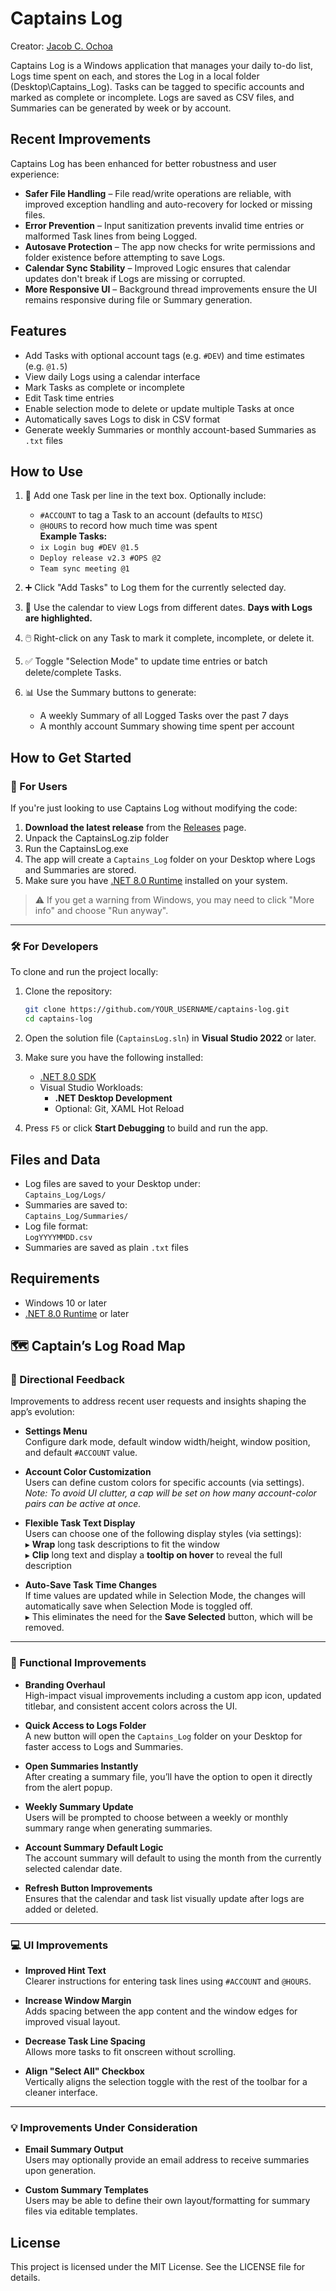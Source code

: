 # Captains Log
Creator: [Jacob C. Ochoa](https://github.com/OchoNet)

Captains Log is a Windows application that manages your daily to-do list, Logs time spent on each, and stores the Log in a local folder (Desktop\Captains_Log).
Tasks can be tagged to specific accounts and marked as complete or incomplete. Logs are saved as CSV files, and Summaries can be generated by week or by account.

## Recent Improvements

Captains Log has been enhanced for better robustness and user experience:

- **Safer File Handling** – File read/write operations are reliable, with improved exception handling and auto-recovery for locked or missing files.
- **Error Prevention** – Input sanitization prevents invalid time entries or malformed Task lines from being Logged.
- **Autosave Protection** – The app now checks for write permissions and folder existence before attempting to save Logs.
- **Calendar Sync Stability** – Improved Logic ensures that calendar updates don't break if Logs are missing or corrupted.
- **More Responsive UI** – Background thread improvements ensure the UI remains responsive during file or Summary generation.

## Features

- Add Tasks with optional account tags (e.g. `#DEV`) and time estimates (e.g. `@1.5`)
- View daily Logs using a calendar interface
- Mark Tasks as complete or incomplete
- Edit Task time entries
- Enable selection mode to delete or update multiple Tasks at once
- Automatically saves Logs to disk in CSV format
- Generate weekly Summaries or monthly account-based Summaries as `.txt` files

## How to Use

1. 📝 Add one Task per line in the text box. Optionally include:
   - `#ACCOUNT` to tag a Task to an account (defaults to `MISC`)
   - `@HOURS` to record how much time was spent  
   **Example Tasks:**
   - `ix Login bug #DEV @1.5`
   - `Deploy release v2.3 #OPS @2`
   - `Team sync meeting @1`

2. ➕ Click "Add Tasks" to Log them for the currently selected day.

3. 📅 Use the calendar to view Logs from different dates. **Days with Logs are highlighted.**

4. 🖱️ Right-click on any Task to mark it complete, incomplete, or delete it.

5. ✅ Toggle "Selection Mode" to update time entries or batch delete/complete Tasks.

6. 📊 Use the Summary buttons to generate:
   - A weekly Summary of all Logged Tasks over the past 7 days
   - A monthly account Summary showing time spent per account

## How to Get Started

### 👤 For Users

If you're just looking to use Captains Log without modifying the code:

1. **Download the latest release** from the [Releases](https://github.com/YOUR_USERNAME/captains-log/releases) page.
2. Unpack the CaptainsLog.zip folder
3. Run the CaptainsLog.exe 
4. The app will create a `Captains_Log` folder on your Desktop where Logs and Summaries are stored.
5. Make sure you have [.NET 8.0 Runtime](https://dotnet.microsoft.com/en-us/download/dotnet/8.0) installed on your system.

> ⚠️ If you get a warning from Windows, you may need to click "More info" and choose "Run anyway".

---

### 🛠️ For Developers

To clone and run the project locally:

1. Clone the repository:

   ```bash
   git clone https://github.com/YOUR_USERNAME/captains-log.git
   cd captains-log
   ```

2. Open the solution file (`CaptainsLog.sln`) in **Visual Studio 2022** or later.

3. Make sure you have the following installed:
   - [.NET 8.0 SDK](https://dotnet.microsoft.com/en-us/download/dotnet/8.0)
   - Visual Studio Workloads:
     - **.NET Desktop Development**
     - Optional: Git, XAML Hot Reload

4. Press `F5` or click **Start Debugging** to build and run the app.

## Files and Data

- Log files are saved to your Desktop under:  
  `Captains_Log/Logs/`
- Summaries are saved to:  
  `Captains_Log/Summaries/`
- Log file format:  
  `LogYYYYMMDD.csv`
- Summaries are saved as plain `.txt` files

## Requirements

- Windows 10 or later
- [.NET 8.0 Runtime](https://dotnet.microsoft.com/en-us/download/dotnet/8.0) or later

## 🗺️ Captain’s Log Road Map

### 🧭 Directional Feedback

Improvements to address recent user requests and insights shaping the app’s evolution:

- **Settings Menu**  
  Configure dark mode, default window width/height, window position, and default `#ACCOUNT` value.

- **Account Color Customization**  
  Users can define custom colors for specific accounts (via settings).  
  _Note: To avoid UI clutter, a cap will be set on how many account-color pairs can be active at once._

- **Flexible Task Text Display**  
  Users can choose one of the following display styles (via settings):  
  ▸ **Wrap** long task descriptions to fit the window  
  ▸ **Clip** long text and display a **tooltip on hover** to reveal the full description

- **Auto-Save Task Time Changes**  
  If time values are updated while in Selection Mode, the changes will automatically save when Selection Mode is toggled off.  
  ▸ This eliminates the need for the **Save Selected** button, which will be removed.

---

### 🔧 Functional Improvements

- **Branding Overhaul**  
  High-impact visual improvements including a custom app icon, updated titlebar, and consistent accent colors across the UI.

- **Quick Access to Logs Folder**  
  A new button will open the `Captains_Log` folder on your Desktop for faster access to Logs and Summaries.

- **Open Summaries Instantly**  
  After creating a summary file, you’ll have the option to open it directly from the alert popup.

- **Weekly Summary Update**  
  Users will be prompted to choose between a weekly or monthly summary range when generating summaries.

- **Account Summary Default Logic**  
  The account summary will default to using the month from the currently selected calendar date.

- **Refresh Button Improvements**  
  Ensures that the calendar and task list visually update after logs are added or deleted.

---

### 💻 UI Improvements

- **Improved Hint Text**  
  Clearer instructions for entering task lines using `#ACCOUNT` and `@HOURS`.

- **Increase Window Margin**  
  Adds spacing between the app content and the window edges for improved visual layout.

- **Decrease Task Line Spacing**  
  Allows more tasks to fit onscreen without scrolling.

- **Align "Select All" Checkbox**  
  Vertically aligns the selection toggle with the rest of the toolbar for a cleaner interface.

---

### 💡 Improvements Under Consideration

- **Email Summary Output**  
  Users may optionally provide an email address to receive summaries upon generation.

- **Custom Summary Templates**  
  Users may be able to define their own layout/formatting for summary files via editable templates.

## License

This project is licensed under the MIT License. See the LICENSE file for details.
